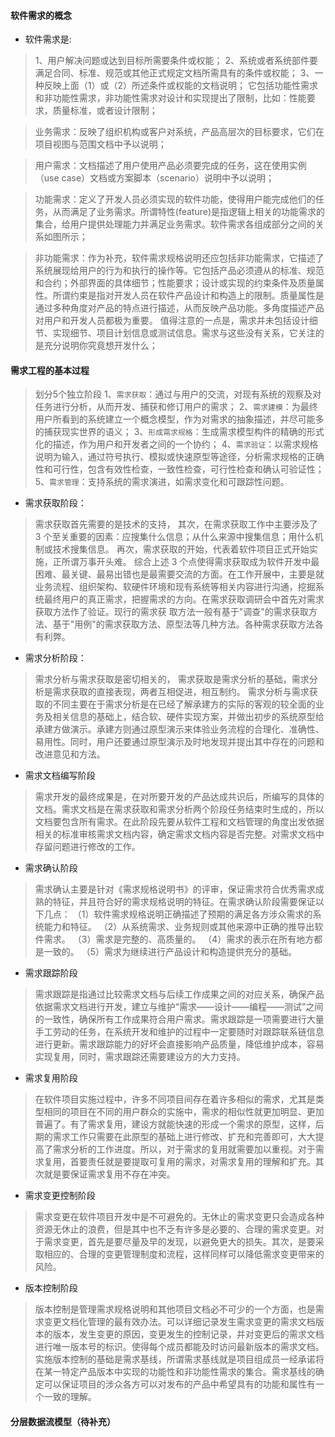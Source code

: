 #### 软件需求的概念

* 软件需求是:
>   1、用户解决问题或达到目标所需要条件或权能；
>   2、系统或者系统部件要满足合同、标准、规范或其他正式规定文档所需具有的条件或权能；
>   3、一种反映上面（1）或（2）所述条件或权能的文档说明；
>      它包括功能性需求和非功能性需求，非功能性需求对设计和实现提出了限制，比如：性能要求，质量标准，或者设计限制；

> 业务需求：反映了组织机构或客户对系统，产品高层次的目标要求，它们在项目视图与范围文档中予以说明；

> 用户需求：文档描述了用户使用产品必须要完成的任务，这在使用实例（use case）文档或方案脚本（scenario）说明中予以说明；

> 功能需求：定义了开发人员必须实现的软件功能，使得用户能完成他们的任务，从而满足了业务需求。所谓特性(feature)是指逻辑上相关的功能需求的集合，给用户提供处理能力并满足业务需求。软件需求各组成部分之间的关系如图所示；

> 非功能需求：作为补充，软件需求规格说明还应包括非功能需求，它描述了系统展现给用户的行为和执行的操作等。它包括产品必须遵从的标准、规范和合约；外部界面的具体细节；性能要求；设计或实现的约束条件及质量属性。所谓约束是指对开发人员在软件产品设计和构造上的限制。质量属性是通过多种角度对产品的特点进行描述，从而反映产品功能。多角度描述产品对用户和开发人员都极为重要。 值得注意的一点是，需求并未包括设计细节、实现细节、项目计划信息或测试信息。需求与这些没有关系，它关注的是充分说明你究竟想开发什么；

#### 需求工程的基本过程

>划分5个独立阶段
> 1、`需求获取`：通过与用户的交流，对现有系统的观察及对任务进行分析，从而开发、捕获和修订用户的需求；
> 2、`需求建模`：为最终用户所看到的系统建立一个概念模型，作为对需求的抽象描述，并尽可能多的捕获现实世界的语义；
> 3、`形成需求规格`：生成需求模型构件的精确的形式化的描述，作为用户和开发者之间的一个协约；
> 4、`需求验证`：以需求规格说明为输入，通过符号执行、模拟或快速原型等途径，分析需求规格的正确性和可行性，包含有效性检查，一致性检查，可行性检查和确认可验证性；
> 5、`需求管理`：支持系统的需求演进，如需求变化和可跟踪性问题。

* 需求获取阶段：
> 需求获取首先需要的是技术的支持，
> 其次，在需求获取工作中主要涉及了 3 个至关重要的因素：应搜集什么信息；从什么来源中搜集信息；用什么机制或技术搜集信息。
> 再次，需求获取的开始，代表着软件项目正式开始实施，正所谓万事开头难。
> 综合上述 3 个点使得需求获取成为软件开发中最困难、最关键、最易出错也是最需要交流的方面。在工作开展中，主要是就业务流程、组织架构、软硬件环境和现有系统等相关内容进行沟通，挖掘系统最终用户的真正需求，把握需求的方向。在需求获取调研会中首先对需求获取方法作了验证。现行的需求获
> 取方法一般有基于"调查"的需求获取方法、基于"用例"的需求获取方法、原型法等几种方法。各种需求获取方法各有利弊。

* 需求分析阶段：
> 需求分析与需求获取是密切相关的，
> 需求获取是需求分析的基础，需求分析是需求获取的直接表现，两者互相促进，相互制约。
> 需求分析与需求获取的不同主要在于需求分析是在已经了解承建方的实际的客观的较全面的业务及相关信息的基础上，结合软、硬件实现方案，并做出初步的系统原型给承建方做演示。承建方则通过原型演示来体验业务流程的合理化、准确性、易用性。同时，用户还要通过原型演示及时地发现并提出其中存在的问题和改进意见和方法。

* 需求文档编写阶段
> 需求开发的最终成果是，在对所要开发的产品达成共识后，所编写的具体的文档。需求文档是在需求获取和需求分析两个阶段任务结束时生成的，所以文档要包含所有需求。在此阶段先要从软件工程和文档管理的角度出发依据相关的标准审核需求文档内容，确定需求文档内容是否完整。对需求文档中存留问题进行修改的工作。

* 需求确认阶段
> 需求确认主要是针对《需求规格说明书》的评审，保证需求符合优秀需求成熟的特征，并且符合好的需求规格说明的特征。在需求确认阶段需要保证以下几点：
> （1）软件需求规格说明正确描述了预期的满足各方涉众需求的系统能力和特征。
> （2）从系统需求、业务规则或其他来源中正确的推导出软件需求。
> （3）需求是完整的、高质量的。
> （4）需求的表示在所有地方都是一致的。
> （5）需求为继续进行产品设计和构造提供充分的基础。

* 需求跟踪阶段
> 需求跟踪是指通过比较需求文档与后续工作成果之间的对应关系，确保产品依据需求文档进行开发，建立与维护“需求——设计——编程——测试”之间的一致性，确保所有工作成果符合用户需求。需求跟踪是一项需要进行大量手工劳动的任务，在系统开发和维护的过程中一定要随时对跟踪联系链信息进行更新。需求跟踪能力的好坏会直接影响产品质量，降低维护成本，容易实现复用，同时，需求跟踪还需要建设方的大力支持。

* 需求复用阶段
> 在软件项目实施过程中，许多不同项目间存在着许多相似的需求，尤其是类型相同的项目在不同的用户群众的实施中，需求的相似性就更加明显、更加普遍了。有了需求复用，建设方就能快速的形成一个需求的原型，这样，后期的需求工作只需要在此原型的基础上进行修改、扩充和完善即可，大大提高了需求分析的工作进度。所以，对于需求的复用就需要加以重视。对于需求复用，首要责任就是要提取可复用的需求，对需求复用的理解和扩充。其次就是要保证需求复用不存在冲突。

* 需求变更控制阶段
> 需求变更在软件项目开发中是不可避免的。无休止的需求变更只会造成各种资源无休止的浪费，但是其中也不乏有许多是必要的、合理的需求变更。对于需求变更，首先是要尽量及早的发现，以避免更大的损失。其次，是要采取相应的、合理的变更管理制度和流程，这样同样可以降低需求变更带来的风险。

* 版本控制阶段
> 版本控制是管理需求规格说明和其他项目文档必不可少的一个方面，也是需求变更文档化管理的最有效办法。可以详细记录发生需求变更的需求文档版本的版本，发生变更的原因，变更发生的控制记录，并对变更后的需求文档进行唯一版本号的标识。使得每个成员都能及时访问最新版本的需求文档。实施版本控制的基础是需求基线，所谓需求基线就是项目组成员一经承诺将在某一特定产品版本中实现的功能性和非功能性需求的集合。需求基线的确定可以保证项目的涉众各方可以对发布的产品中希望具有的功能和属性有一个一致的理解。

#### 分层数据流模型（待补充）

#### 

